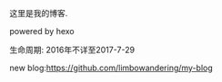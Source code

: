 这里是我的博客. 

powered by hexo

生命周期: 2016年不详至2017-7-29

new blog:https://github.com/limbowandering/my-blog 
